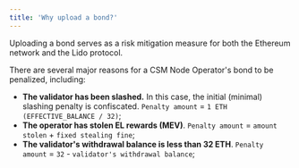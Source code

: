 ```yaml
---
title: 'Why upload a bond?'
---
```


Uploading a bond serves as a risk mitigation measure for both the Ethereum network and the Lido protocol.

There are several major reasons for a CSM Node Operator's bond to be penalized, including:

- **The validator has been slashed.** In this case, the initial (minimal) slashing penalty is confiscated. `Penalty amount` = `1 ETH (EFFECTIVE_BALANCE / 32)`;
- **The operator has stolen EL rewards (MEV)**. `Penalty amount` = `amount stolen` + `fixed stealing fine`;
- **The validator's withdrawal balance is less than 32 ETH**. `Penalty amount` = `32` - `validator's withdrawal balance`;
